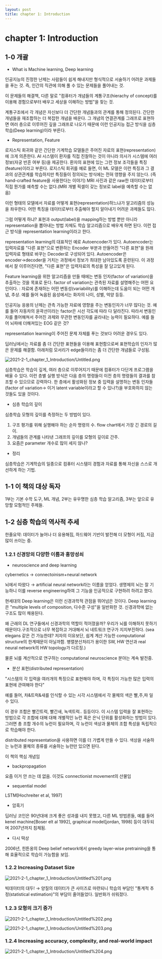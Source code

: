 ```yaml
---
layout: post
title: chapter 1: Introduction
---
```

# chapter 1: Introduction

## 1-0 개괄

- What is Machine learning, Deep learning

인공지능의 진정한 난제는 사람들이 쉽게 해내지만 형식적으로 서술하기 어려운 과제들을 푸는 것. 즉, 인간의 직관에 의해 풀 수 있는 문제들을 풀어내는 것. 

이 문제들의 해결책, 다른 말로 "컴퓨터가 개념들의 계통구조(hierachy of concept)를 이용해 경험으로부터 배우고 세상을 이해하는 방법"을 찾는 것.

계통구조에서 각 개념은 자신보다 더 간단한 개념들과의 관계를 통해 정의된다. 간단한 개념들을 재조합하는 더 복잡한 개념을 배운다. 그 개념의 연결관계를 그래프로 표현하면 여러 층으로 이루어진 깊을 그래프로 나오기 때문에 이런 인공지능 접근 방식을 심층학습(Deep learning)이라 부른다. 

- Representation, Feature

로지스틱 회귀와 같은 간단한 기계학습 모델들은 주어진 자료의 표현(representation)에 크게 의존한다. AI 시스템이 환자를 직접 진찰하는 것이 아니라 의사가 시스템에 여러 정보(자궁 반흔 여부 등)을 제공한다. 환자의 표현에 있는 그런 정보 조각들을 특징(feature)이라고 부른다. 로지스틱 회귀를 예로 들면, 이 ML 모델은 이런 특징과 그 결과의 상관관계를 학습하지만 특징들이 정의되는 방식에는 전혀 영향을 주지 않는다. (즉 hand-crafted feature을 사용한다는 이야기) MRI 사진과 같은 raw한 데이터로부터 직접 뭔가를 예측할 수는 없다.(MRI 개별 픽셀이 갖는 정보로 label을 예측할 수는 없음)

이런 형태의 모델에서 자료를 어떻게 표현(representation)하느냐가 알고리즘의 성능을 좌우한다. 어떤 특징을 데이터로부터 추출해야 할지 알아내기 어려운 과제들도 많다.

그럼 어떻게 하냐? 표현과 output(label)을 mapping하는 방법 뿐만 아니라 representation을 뽑아내는 방법 자체도 학습 알고리즘으로 배우게 하면 된다. 이런 접근 방식을 representation learning이라고 한다. 

representation learning의 대표적인 예로 Autoencoder가 있다. Autoencoder는 입력자료를 "다른 표현"으로 변환하는 Encoder 부분과 만들어진 "다른 표현"을 원래 입력자료 형태로 바꾸는 Decoder로 구성되어 있다. Autoencoder은 encoder→decoder을 거치는 과정에서 정보가 최대한 남아있도록 훈련된다.  이 과정에서 잘 이루어진다면, "다른 표현"은 입력자료의 특성을 잘 담고있게 된다.   

Feature learning을 위한 알고리즘을 만들 때에는 변동 인자(factor of variation)을 추출하는 것을 목표로 둔다. factor of variation는 관측된 자료를 설명해주는 어떤 요인이다. : 자료에 존재하는 어떤 변동성(variability)를 이해하는데 도움이 되는 어떤 개념, 추상. 예를 들어 녹음된 음성에서는 화자의 나이, 성별, 억양 등등. 

인공지능 응용의 난제는 관측 가능한 자료에 영향을 주는 변동인자가 너무 많다는 것. 예를 들어 자동차의 윤곽선이라는 factor은 시선 각도에 따라 다 달라진다. 따라서 변동인자를 풀어해쳐서 주어진 과제와 무관한 변동인자를 골라내는 능력이 필요하다. 예를 들어 뇌파에 더해져있는 EOG 같은 것?

representation learning이 주어진 문제 자체를 푸는 것보다 어려운 경우도 있다. 

딥러닝에서는 자료를 좀 더 간단한 표현들을 이용해 표현함으로써 표현학습의 인자가 많은 문제를 해결함. 아래처럼 모서리가 edge들이라는 좀 더 간단한 개념들로 구성됨. 

![2021-2-1_chapter_1_Introduction/Untitled.png](2021-2-1_chapter_1_Introduction/Untitled.png)

심층학습은 학습이 깊게, 여러 층으로 이루어지기 때문에 컴퓨터가 다단게 프로그램을 배울 수 있다. 이런 층별 실행 방식은 다음 층의 명령들이 이전 층의 명령들의 결과를 참조할 수 있으므로 강력하다. 한 층에서 활성화된 정보 중 입력을 설명하는 변동 인자들(factor of variation→ 이거 latent variable이라고 할 수 있나?)을 부호화하지 않는 것들도 있을 것이다. 

- 심층 학습의 깊이

심층학습 모형의 깊이를 측정하는 두 방법이 있다. 

1. 구조 평가를 위해 실행해야 하는 순차 명령의 수. flow chart에서 가장 긴 경로의 길이. 
2. 개념들의 관계를 나타낸 그래프의  깊이를 모형의 깊이로 간주. 
3. 요즘은 parameter 개수로 많이 세지 않나?

- 정리

심층학습은 기계학습의 일종으로 컴퓨터 시스템이 경험과 자료를 통해 자신을 스스로 개선하게 하는 기법. 

## 1-1 이 책의 대상 독자

1부는 기본 수학 도구, ML 개념, 2부는 유우명한 심층 학습 알고리즘, 3부는 앞으로 유망할 모험적인 주제들. 

## 1-2 심층 학습의 역사적 추세

한줄요약: 데이터가 늘어나 더 유용해짐, 하드웨어 기반이 발전해 더 모형이 커짐, 지금 많이 쓰이는 중. 

### 1.2.1 신경망의 다양한 이름과 흥망성쇠

- neuroscience and deep learning

cybernetics → connectoinism+neural network 

뇌에서 따왔다 → artificial neural network라는 이름을 얻었다. 생명체의 뇌는 잘 기능하니 이를 reverse engineering하여 그 기능을 인공적으로 구현하려 하려고 했다. 

현세대의 Deep learning은 이런 신경과학적 관점을 뛰어넘은 것이다. Deep learning은 "multiple levels of composition, 다수준 구성"을 일반화한 것. 신경과학에 없는 구조도 많이 채용된다. 

왜 근래의 DL 연구들에서 신경과학의 역할이 적어졌을까? 우리가 뇌를 이해하지 못하기 때문이다.구조적으로 너무 복잡하고 거대해서 뇌 네트워크 연구가 지지부진하다. (sea elegans 같은 건 가능한데? 저자의 이유보단, 쉽계 계산 가능한 computational structure의 한계때문이 아닐까함. 병렬분산처리가 용이한 SW, HW 연산과 real neural network의 HW topology가 다르징.)

물론 뇌를 계산적으로 연구하는 computational neuroscience 분야는 계속 발전중. 

- 분산 표현(distributed representation)

"시스템의 각 입력을 여러개의 특징으로 표현해야 하며, 각 특징이 가능한 많은 입력의 표현에 관여해야 한다"

예를 들어, 차&트럭&새를 인식할 수 있는 시각 시스템에서 각 물체의 색은 빨,주,파 일 수 있다. 

이 경우 조합은 빨간트럭, 빨간새, 녹색트럭.. 등등이다. 이 시스템 입력을 잘 표현하는 방법으로 각 조합에 대해 대해 개별적인 뉴런 혹은 은닉 단위를 활성화하는 방법이 있다. 그러면 총 조합 개수의 뉴런이 필요하며, 각 뉴런이 색상과 물체의 조합 특성을 독립적으로 학습해야 한다.

distributed representation을 사용하면 이를 더 가볍게 만들 수 있다.   색상을 서술하는 뉴런과 물체의 종류를 서술하는 뉴런만 있으면 된다. 

이 책의 핵심 개념임

- backpropagation

요즘 이거 안 쓰는 데 없음. 이것도 connectionist movement의 산물임

- sequential model

LSTM[Hochreiter et al, 1997] 

- 암흑기

딥러닝 코인은 90년대에 크게 좋은 성과를 내지 못했고, 다른 ML 방법론들, 예를 들어 kenel machine[Boser elt al 1992], graphical model[jordan, 1998] 등이 대두되며 2007년까지 침체됨. 

- 다시 떡상

2006년, 힌튼옹의 Deep belief network에서 greedy layer-wise pretraining을 통해 효율적으로 학습이 가능함을 보임.

### 1.2.2 Increasing Dataset Size

  

![2021-2-1_chapter_1_Introduction/Untitled%201.png](2021-2-1_chapter_1_Introduction/Untitled%201.png)

빅데이터의 대두! → 양질의 데이터가 큰 사이즈로 마련되니 학습의 부담인 "통계적 추정(statistical estimation)"의 부담이 줄어들었다. 일반화가 쉬워졌다. 

### 1.2.3 모형의 크기 증가

![2021-2-1_chapter_1_Introduction/Untitled%202.png](2021-2-1_chapter_1_Introduction/Untitled%202.png)

![2021-2-1_chapter_1_Introduction/Untitled%203.png](2021-2-1_chapter_1_Introduction/Untitled%203.png)

### 1.2.4 Increasing accuracy, complexity, and real-world impact

![2021-2-1_chapter_1_Introduction/Untitled%204.png](2021-2-1_chapter_1_Introduction/Untitled%204.png)